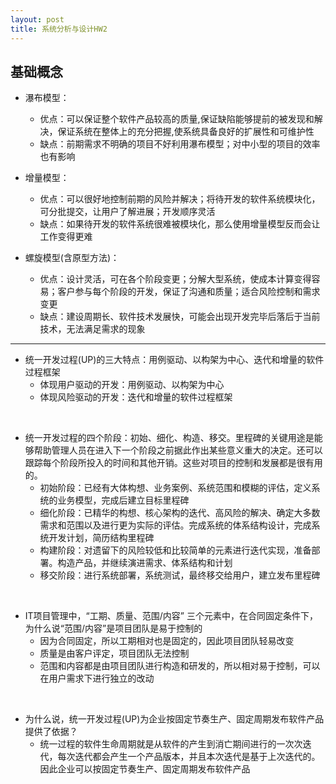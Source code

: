 ```yaml
---
layout: post
title: 系统分析与设计HW2
---
```


## 基础概念
- 瀑布模型：
	- 优点：可以保证整个软件产品较高的质量,保证缺陷能够提前的被发现和解决，保证系统在整体上的充分把握,使系统具备良好的扩展性和可维护性
	- 缺点：前期需求不明确的项目不好利用瀑布模型；对中小型的项目的效率也有影响
  
- 增量模型：
	- 优点：可以很好地控制前期的风险并解决；将待开发的软件系统模块化，可分批提交，让用户了解进展；开发顺序灵活
	- 缺点：如果待开发的软件系统很难被模块化，那么使用增量模型反而会让工作变得更难
  
- 螺旋模型(含原型方法)：
	- 优点：设计灵活，可在各个阶段变更；分解大型系统，使成本计算变得容易；客户参与每个阶段的开发，保证了沟通和质量；适合风险控制和需求变更
	- 缺点：建设周期长、软件技术发展快，可能会出现开发完毕后落后于当前技术，无法满足需求的现象

---
- 统一开发过程(UP)的三大特点：用例驱动、以构架为中心、迭代和增量的软件过程框架
	- 体现用户驱动的开发：用例驱动、以构架为中心
	- 体现风险驱动的开发：迭代和增量的软件过程框架  
<br>

- 统一开发过程的四个阶段：初始、细化、构造、移交。里程碑的关键用途是能够帮助管理人员在进入下一个阶段之前据此作出某些意义重大的决定。还可以跟踪每个阶段所投入的时间和其他开销。这些对项目的控制和发展都是很有用的。
	- 初始阶段：已经有大体构想、业务案例、系统范围和模糊的评估，定义系统的业务模型，完成后建立目标里程碑
	- 细化阶段：已精华的构想、核心架构的迭代、高风险的解决、确定大多数需求和范围以及进行更为实际的评估。完成系统的体系结构设计，完成系统开发计划，简历结构里程碑
	- 构建阶段：对遗留下的风险较低和比较简单的元素进行迭代实现，准备部署。构造产品，并继续演进需求、体系结构和计划
	- 移交阶段：进行系统部署，系统测试，最终移交给用户，建立发布里程碑  
<br>

- IT项目管理中，“工期、质量、范围/内容” 三个元素中，在合同固定条件下，为什么说“范围/内容”是项目团队是易于控制的
	- 因为合同固定，所以工期相对也是固定的，因此项目团队轻易改变
	- 质量是由客户评定，项目团队无法控制
	- 范围和内容都是由项目团队进行构造和研发的，所以相对易于控制，可以在用户需求下进行独立的改动  
<br>

- 为什么说，统一开发过程(UP)为企业按固定节奏生产、固定周期发布软件产品提供了依据？
	- 统一过程的软件生命周期就是从软件的产生到消亡期间进行的一次次迭代，每次迭代都会产生一个产品版本，并且本次迭代是基于上次迭代的。因此企业可以按固定节奏生产、固定周期发布软件产品